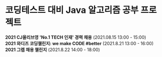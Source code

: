 # 코딩테스트 대비 Java 알고리즘 공부 프로젝트
**2021 CJ올리브영 'No.1 TECH 인재' 경력 채용** (2021.08.15 13:00 - 15:00)<br>
**2021 와디즈 코딩챌린지: we make CODE #better** (2021.8.21 13:00 - 16:00)<br>
**2021 그렙 채용 챌린지** (2021.8.22 14:00 - 18:00)<br>
